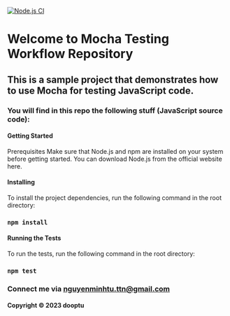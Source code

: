 [![Node.js CI](https://github.com/dooptu/mocha-testing/actions/workflows/node.js.yml/badge.svg)](https://github.com/dooptu/mocha-testing/actions/workflows/node.js.yml)

# Welcome to Mocha Testing Workflow Repository 

## This is a sample project that demonstrates how to use Mocha for testing JavaScript code.

### You will find in this repo the following stuff (JavaScript source code):

#### Getting Started
Prerequisites
Make sure that Node.js and npm are installed on your system before getting started. You can download Node.js from the official website here.

#### Installing
To install the project dependencies, run the following command in the root directory:

### `npm install`

#### Running the Tests
To run the tests, run the following command in the root directory:

### `npm test`



### Connect me via nguyenminhtu.ttn@gmail.com
#### Copyright &#169; 2023 dooptu
